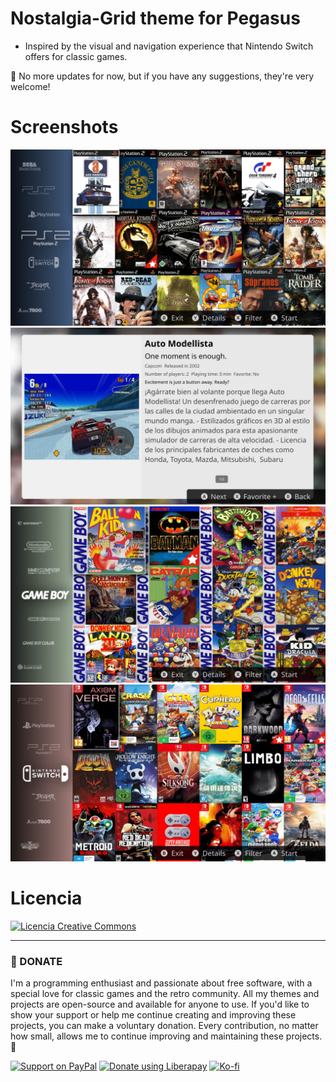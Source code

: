 # Nostalgia-Grid theme for Pegasus

- Inspired by the visual and navigation experience that Nintendo Switch offers for classic games.

📢 No more updates for now, but if you have any suggestions, they're very welcome!

# Screenshots
![screenshot](https://github.com/ZagonAb/Nostalgia-Grid/blob/7fd9ccbda9c886befa49b9fec79456bf4dd290b0/.meta/screenshots/screen0.png)
![screenshot1](https://github.com/ZagonAb/Nostalgia-Grid/blob/7fd9ccbda9c886befa49b9fec79456bf4dd290b0/.meta/screenshots/screen1.png)
![screenshot2](https://github.com/ZagonAb/Nostalgia-Grid/blob/7fd9ccbda9c886befa49b9fec79456bf4dd290b0/.meta/screenshots/screen2.png)
![screenshot3](https://github.com/ZagonAb/Nostalgia-Grid/blob/7fd9ccbda9c886befa49b9fec79456bf4dd290b0/.meta/screenshots/screen3.png)

# Licencia
<a rel="license" href="http://creativecommons.org/licenses/by-nc-sa/4.0/"><img alt="Licencia Creative Commons" style="border-width:0" src="https://i.creativecommons.org/l/by-nc-sa/4.0/88x31.png" /></a><br /><a rel="license" href="http://creativecommons.org/licenses/by-nc-sa/4.0/"></a>

----

### 💖 DONATE
I'm a programming enthusiast and passionate about free software, with a special love for classic games and the retro community. All my themes and projects are open-source and available for anyone to use. If you'd like to show your support or help me continue creating and improving these projects, you can make a voluntary donation. Every contribution, no matter how small, allows me to continue improving and maintaining these projects. 👾

[![Support on PayPal](https://img.shields.io/badge/PayPal-0070ba?style=for-the-badge)](https://paypal.me/ZagonAb)
[![Donate using Liberapay](https://liberapay.com/assets/widgets/donate.svg)](https://liberapay.com/Gonzalo/donate)
[![Ko-fi](https://img.shields.io/badge/Ko--fi-29abe0?style=for-the-badge&logo=ko-fi)](https://ko-fi.com/zagonab)
